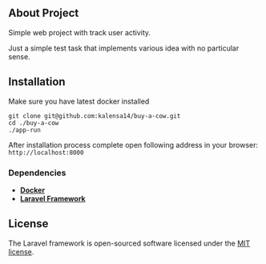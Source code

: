 ## About Project

Simple web project with track user activity.

Just a simple test task that implements various idea with no particular sense.


## Installation

Make sure you have latest docker installed

```
git clone git@github.com:kalensa14/buy-a-cow.git
cd ./buy-a-cow
./app-run
```

After installation process complete open following address in your browser:
`http://localhost:8000`

### Dependencies

- **[Docker](https://www.docker.com/)**
- **[Laravel Framework](https://laravel.com/docs/9.x)**


## License

The Laravel framework is open-sourced software licensed under the [MIT license](https://opensource.org/licenses/MIT).
